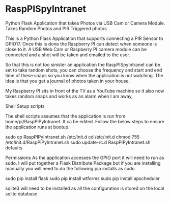 RaspPISpyIntranet
=================

Python Flask Application that takes Photos via USB Cam or Camera Module. Takes Random Photos and PIR Triggered photos

This is a Python Flask Application that supports connecting a PIR Sensor to GPIO17. Once this is done the Raspberry PI can detect when
someone is close to it. A USB Web Cam or Raspberry PI camera module can be connected and a shot will be taken and emailed to the user.

So that this is not too sinister an application the RaspPISpyIntranet can be set to take random shots, you can choose the frequency 
and start and end time of these snaps so you know when the application is not watching. The idea is that you get a journal of photos taken in your house.

My Raspberry PI sits in front of the TV as a YouTube machine so it also now takes random snaps and works as an alarm when I am away,

Shell Setup scripts

The shell scripts assumes that the application is run from home/pi/RaspPIPyIntranet. It ca  be edited. Follow the 
below steps to ensure the application runs at bootup.

sudo cp RaspPIPyIntranet.sh /etc/init.d
cd /etc/init.d
chmod 755 /etc/init.d/RaspPIPyIntranet.sh
sudo update-rc.d RaspPIPyIntranet.sh defaults 


Permissions
As the application accesses the GPIO port it will need to run as sudo. I will put together a Flask Distribute Package but if you are
installing manually you will need to do the following pip installs as sudo

sudo pip install flask
sudo pip install wtforms
sudo pip install apscheduler

sqlite3 will need to be installed as all the configuration is stored on the local sqlite database
